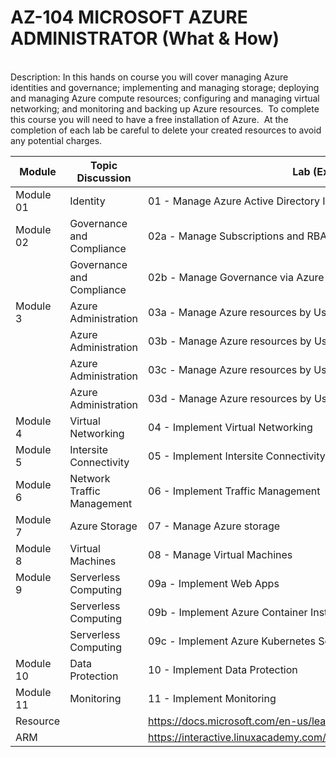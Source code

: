 # AZ-104 MICROSOFT AZURE ADMINISTRATOR (What & How)
<br>
Description: In this hands on course you will cover managing Azure identities and governance; implementing and managing storage; deploying and managing Azure compute resources; configuring and managing virtual networking; and monitoring and backing up Azure resources.  To complete this course you will need to have a free installation of Azure.  At the completion of each lab be careful to delete your created resources to avoid any potential charges.

<br>

| Module | Topic Discussion | Lab (Exercise) | Quiz |
| ------ | ---------------- | -------------- | ---- |
| Module 01 | Identity | 01 - Manage Azure Active Directory Identities | Quiz 1 |
| Module 02 | Governance and Compliance | 02a - Manage Subscriptions and RBAC |  |
|  | Governance and Compliance | 02b - Manage Governance via Azure Policy | Quiz 2 |
| Module 3 | Azure Administration | 03a - Manage Azure resources by Using the Azure Portal |  |
|  | Azure Administration | 03b - Manage Azure resources by Using ARM Templates |  |
|  | Azure Administration | 03c - Manage Azure resources by Using Azure PowerShell |  |
|  | Azure Administration | 03d - Manage Azure resources by Using Azure CLI | Quiz 3 |
| Module 4 | Virtual Networking | 04 - Implement Virtual Networking | Quiz 4 |
| Module 5 | Intersite Connectivity | 05 - Implement Intersite Connectivity | Quiz 5 |
| Module 6 | Network Traffic Management | 06 - Implement Traffic Management | Quiz 6 |
| Module 7 | Azure Storage | 07 - Manage Azure storage | Quiz 7 |
| Module 8 | Virtual Machines | 08 - Manage Virtual Machines | Quiz 8 |
| Module 9 | Serverless Computing | 09a - Implement Web Apps |  |
|  | Serverless Computing | 09b - Implement Azure Container Instances |  |
|  | Serverless Computing | 09c - Implement Azure Kubernetes Service | Quiz 9 |
| Module 10 | Data Protection | 10 - Implement Data Protection | Quiz 10 |
| Module 11 | Monitoring | 11 - Implement Monitoring | Quiz 11 |
| Resource |  | https://docs.microsoft.com/en-us/learn/certifications/exams/az-104 |  |
| ARM |  | https://interactive.linuxacademy.com/diagrams/446\_Azure+Templates.html |  |